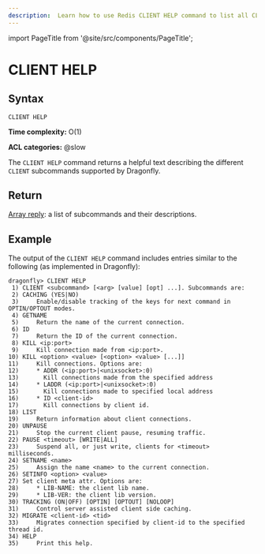 ```yaml
---
description:  Learn how to use Redis CLIENT HELP command to list all CLIENT subcommands and their descriptions.
---
```


import PageTitle from '@site/src/components/PageTitle';

# CLIENT HELP

<PageTitle title="Redis CLIENT HELP Command (Documentation) | Dragonfly" />

## Syntax

    CLIENT HELP

**Time complexity:** O(1)

**ACL categories:** @slow

The `CLIENT HELP` command returns a helpful text describing the different `CLIENT` subcommands supported by Dragonfly.

## Return

[Array reply](https://redis.io/docs/latest/develop/reference/protocol-spec/#arrays): a list of subcommands and their descriptions.

## Example

The output of the `CLIENT HELP` command includes entries similar to the following (as implemented in Dragonfly):

```shell
dragonfly> CLIENT HELP
 1) CLIENT <subcommand> [<arg> [value] [opt] ...]. Subcommands are:
 2) CACHING (YES|NO)
 3)     Enable/disable tracking of the keys for next command in OPTIN/OPTOUT modes.
 4) GETNAME
 5)     Return the name of the current connection.
 6) ID
 7)     Return the ID of the current connection.
 8) KILL <ip:port>
 9)     Kill connection made from <ip:port>.
10) KILL <option> <value> [<option> <value> [...]]
11)     Kill connections. Options are:
12)     * ADDR (<ip:port>|<unixsocket>:0)
13)       Kill connections made from the specified address
14)     * LADDR (<ip:port>|<unixsocket>:0)
15)       Kill connections made to specified local address
16)     * ID <client-id>
17)       Kill connections by client id.
18) LIST
19)     Return information about client connections.
20) UNPAUSE
21)     Stop the current client pause, resuming traffic.
22) PAUSE <timeout> [WRITE|ALL]
23)     Suspend all, or just write, clients for <timeout> milliseconds.
24) SETNAME <name>
25)     Assign the name <name> to the current connection.
26) SETINFO <option> <value>
27) Set client meta attr. Options are:
28)     * LIB-NAME: the client lib name.
29)     * LIB-VER: the client lib version.
30) TRACKING (ON|OFF) [OPTIN] [OPTOUT] [NOLOOP]
31)     Control server assisted client side caching.
32) MIGRATE <client-id> <tid>
33)     Migrates connection specified by client-id to the specified thread id.
34) HELP
35)     Print this help.
```
